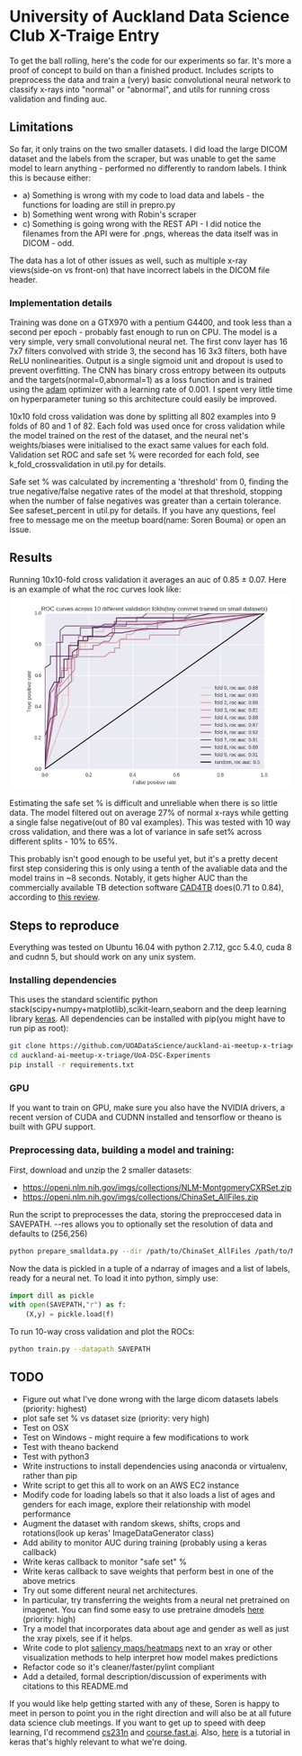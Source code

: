 # University of Auckland Data Science Club X-Traige Entry

To get the ball rolling, here's the code for our experiments so far. It's more a proof of concept to build on than a finished product.
Includes scripts to preprocess the data and train a (very) basic convolutional neural network to classify x-rays into "normal" or "abnormal", and utils for running cross validation and finding auc.

## Limitations
So far, it only trains on the two smaller datasets. I did load the large DICOM dataset and the labels from the scraper, but was unable to get the same model to learn anything - performed no differently to random labels. I think this is because either:
- a) Something is wrong with my code to load data and labels - the functions for loading are still in prepro.py
- b) Something went wrong with Robin's scraper
- c) Something is going wrong with the REST API - I did notice the filenames from the API were for .pngs, whereas the data itself was in DICOM - odd.

The data has a lot of other issues as well, such as multiple x-ray views(side-on vs front-on) that have incorrect labels in the DICOM file header.

### Implementation details
Training was done on a GTX970 with a pentium G4400, and took less than a second per epoch - probably fast enough to run on CPU.
The model is a very simple, very small convolutional neural net. The first conv layer has 16 7x7 filters convolved with stride 3, the second has 16 3x3 filters, both have ReLU nonlinearities. Output is a single sigmoid unit and dropout is used to prevent overfitting. The CNN has binary cross entropy between its outputs and the targets(normal=0,abnormal=1)  as a loss function and is trained using the [adam](https://arxiv.org/abs/1412.6980) optimizer with a learning rate of 0.001. I spent very little time on hyperparameter tuning so this architecture could easily be improved.

 10x10 fold cross validation was done by splitting all 802 examples into 9 folds of 80 and 1 of 82. Each fold was used once for cross validation while the model trained on the rest of the dataset, and the neural net's weights/biases were initialised to the exact same values for each fold. Validation set ROC and safe set % were recorded for each fold, see k_fold_crossvalidation in util.py for details.

Safe set % was calculated by incrementing a 'threshold' from 0, finding the true negative/false negative rates of the model at that threshold, stopping when the number of false negatives was greater than a certain tolerance. See safeset_percent in util.py for details.
If you have any questions, feel free to message me on the meetup board(name: Soren Bouma) or open an issue.


## Results
Running 10x10-fold cross validation it averages an auc of 0.85 ± 0.07. Here is an example of what the roc curves look like:
![roc](images/figure_1.png)

Estimating the safe set % is difficult and unreliable when there is so little data. The model filtered out on average 27% of normal x-rays while getting a single false negative(out of 80 val examples). This was tested with 10 way cross validation, and there was a lot of variance in safe set% across different splits - 10% to 65%.

This probably isn't good enough to be useful yet, but it's a pretty decent first step considering this is only using a tenth of the avaliable data and the model trains in ~8 seconds. Notably, it gets higher AUC than the commercially available TB detection software [CAD4TB](http://www.diagnijmegen.nl/index.php/CAD4TB) does(0.71 to 0.84), according to [this review](https://www.ncbi.nlm.nih.gov/pubmed/27510250).

## Steps to reproduce
Everything was tested on Ubuntu 16.04 with python 2.7.12, gcc 5.4.0, cuda 8 and cudnn 5, but should work on any unix system.
### Installing dependencies
This uses the standard scientific python stack(scipy+numpy+matplotlib),scikit-learn,seaborn and the deep learning library [keras](keras.io).
 All dependencies can be installed with pip(you might have to run pip as root):
```bash
git clone https://github.com/UOADataScience/auckland-ai-meetup-x-triage
cd auckland-ai-meetup-x-triage/UoA-DSC-Experiments
pip install -r requirements.txt
```
### GPU
If you want to train on GPU, make sure you also have the NVIDIA drivers, a recent version of CUDA and CUDNN installed and tensorflow or theano is built with GPU support.
### Preprocessing data, building a model and training:
First, download and unzip the 2 smaller datasets:
- https://openi.nlm.nih.gov/imgs/collections/NLM-MontgomeryCXRSet.zip
- https://openi.nlm.nih.gov/imgs/collections/ChinaSet_AllFiles.zip

Run the script to preprocesses the data, storing the preproccesed data in SAVEPATH. --res allows you to optionally set the resolution of data and defaults to (256,256)
```bash
python prepare_smalldata.py --dir /path/to/ChinaSet_AllFiles /path/to/MontgomerySet --savepath SAVEPATH --res 256 256
```
Now the data is pickled in a tuple of a ndarray of images and a list of labels, ready for a neural net. To load it into python, simply use:
```python
import dill as pickle
with open(SAVEPATH,"r") as f:
	(X,y) = pickle.load(f)
```
To run 10-way cross validation and plot the ROCs:
```bash
python train.py --datapath SAVEPATH
```

## TODO
- Figure out what I've done wrong with the large dicom datasets labels (priority: highest)
- plot safe set % vs dataset size (priority: very high)
- Test on OSX
- Test on Windows - might require a few modifications to work
- Test with theano backend
- Test with python3
- Write instructions to install dependencies using anaconda or virtualenv, rather than pip
- Write script to get this all to work on an AWS EC2 instance
- Modify code for loading labels so that it also loads a list of ages and genders for each image, explore their relationship with model performance
- Augment the dataset with random skews, shifts, crops and rotations(look up keras' ImageDataGenerator class)
- Add ability to monitor AUC during training (probably using a keras callback)
- Write keras callback to monitor "safe set" %
- Write keras callback to save weights that perform best in one of the above metrics
- Try out some different neural net architectures.
- In particular, try transferring the weights from a neural net pretrained on imagenet. You can find some easy to use pretraine dmodels [here](https://github.com/fchollet/deep-learning-models) (priority: high)
- Try a model that incorporates data about age and gender as well as just the xray pixels, see if it helps.
- Write code to plot [saliency maps/heatmaps](https://arxiv.org/pdf/1312.6034.pdf) next to an xray or other visualization methods to help interpret how model makes predictions
- Refactor code so it's cleaner/faster/pylint compliant
- Add a detailed, formal description/discussion of experiments with citations to this README.md


If you would like help getting started with any of these, Soren is happy to meet in person to point you in the right direction and will also be at all future data science club meetings. If you want to get up to speed with deep learning, I'd recommend [cs231n](cs231n.github.io) and [course.fast.ai](course.fast.ai). Also, [here](https://blog.keras.io/building-powerful-image-classification-models-using-very-little-data.html) is a tutorial in keras that's highly relevant to what we're doing.
